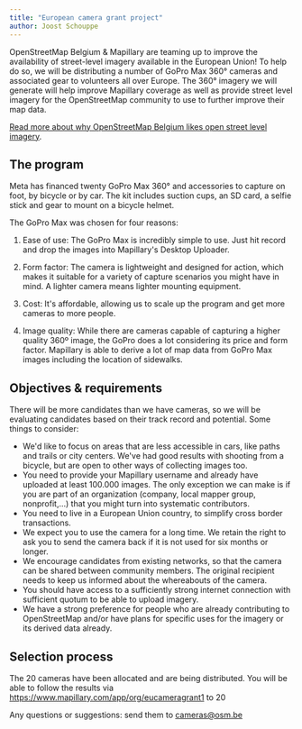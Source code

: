 ```yaml
---
title: "European camera grant project"
author: Joost Schouppe
---
```


OpenStreetMap Belgium & Mapillary are teaming up to improve the availability of street-level imagery available in the European Union! To help do so, we will be distributing a number of GoPro Max 360° cameras and associated gear to volunteers all over Europe. The 360° imagery we will generate will help improve Mapillary coverage as well as provide street level imagery for the OpenStreetMap community to use to further improve their map data.

[Read more about why OpenStreetMap Belgium likes open street level imagery](https://openstreetmap.be/en/projects/streetlevelimagery.html).

## The program


Meta has financed twenty GoPro Max 360° and accessories to capture on foot, by bicycle or by car. The kit includes suction cups, an SD card, a selfie stick and gear to mount on a bicycle helmet.

The GoPro Max was chosen for four reasons:
1. Ease of use: The GoPro Max is 	incredibly simple to use. Just hit record and drop the images into 	Mapillary's Desktop 	Uploader. 	
 	
2. Form factor: The camera is 	lightweight and designed for action, which makes it suitable for a 	variety of capture scenarios you might have in mind. A lighter 	camera means lighter mounting equipment. 	
 	
3. Cost: It's affordable, allowing 	us to scale up the program and get more cameras to more people. 	
 	
4. Image quality: While there are cameras capable of capturing a 	higher quality 360º image, the GoPro does a lot considering its 	price and form factor. Mapillary is able to derive a lot of map data 	from GoPro Max images including the location of sidewalks. 	


## Objectives & requirements

There will be more candidates than we have cameras, so we will be evaluating candidates based on their track record and potential. Some things to consider:

 * We'd like to focus on areas that are less accessible in cars, like paths and trails or city centers. We've had good results with shooting from a bicycle, but are open to other ways of collecting images too.
 * You need to provide your Mapillary username and already have uploaded at least 100.000 images. The only exception we can make is if you are part of an organization (company, local mapper group, nonprofit,...) that you might turn into systematic contributors.
 * You need to live in a European Union country, to simplify cross border transactions.
 * We expect you to use the camera for a long time. We retain the right to ask you to send the camera back if it is not used for six months or longer.
* We encourage candidates from existing networks, so that the camera can be shared between community members. The original recipient needs to keep us informed about the whereabouts of the camera.
 * You should have access to a sufficiently strong internet connection with sufficient quotum to be able to upload imagery.
 * We have a strong preference for people who are already contributing to OpenStreetMap and/or have plans for specific uses for the imagery or its derived data already.





## Selection process

The 20 cameras have been allocated and are being distributed. You will be able to follow the results via https://www.mapillary.com/app/org/eucameragrant1 to 20


Any questions or suggestions: send them to [cameras@osm.be](mailto:cameras@osm.be)
